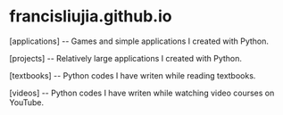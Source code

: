 # francisliujia.github.io

[applications]
 -- Games and simple applications I created with Python.

[projects]
 -- Relatively large applications I created with Python. 

[textbooks]
 -- Python codes I have writen while reading textbooks.

[videos]
 -- Python codes I have writen while watching video courses on YouTube.






